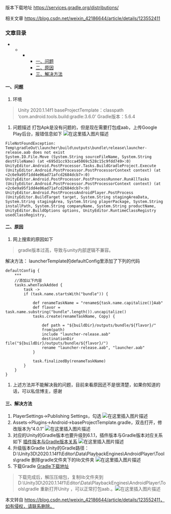 版本下载地址
https://services.gradle.org/distributions/

相关文章
https://blog.csdn.net/weixin_42186644/article/details/123552411

### 文章目录

- - - - [一、问题](http://about:blank/#_1)
      - [二、原因](http://about:blank/#_16)
      - [三、解决方法](http://about:blank/#_47)

#### 一、问题

1. 环境

> Unity 2020.1.14f1
> baseProjectTemplate：classpath ‘com.android.tools.build:gradle:3.6.0’
> Gradle版本：5.6.4

1. 问题描述
   打包Apk是没有问题的，但是现在需要打包成aab，上传Google Play后台，报错信息如下
   ![在这里插入图片描述](https://img-blog.csdnimg.cn/5d4b4f697a904ddc98e76571cd69462f.png?x-oss-process=image/watermark,type_d3F5LXplbmhlaQ,shadow_50,text_Q1NETiBAMjA4MC4=,size_20,color_FFFFFF,t_70,g_se,x_16&ynotemdtimestamp=1679304037521)

```
FileNotFoundException: Temp\gradleOut\launcher\build\outputs\bundle\release\launcher-release.aab does not exist
System.IO.File.Move (System.String sourceFileName, System.String destFileName) (at <695d1cc93cca45069c528c15c9fdd749>:0)
UnityEditor.Android.PostProcessor.Tasks.BuildGradleProject.Execute (UnityEditor.Android.PostProcessor.PostProcessorContext context) (at <2c6e9a95f1dd4e06ad71afcd2684dcb7>:0)
UnityEditor.Android.PostProcessor.PostProcessRunner.RunAllTasks (UnityEditor.Android.PostProcessor.PostProcessorContext context) (at <2c6e9a95f1dd4e06ad71afcd2684dcb7>:0)
UnityEditor.Android.PostProcessAndroidPlayer.PostProcess (UnityEditor.BuildTarget target, System.String stagingAreaData, System.String stagingArea, System.String playerPackage, System.String installPath, System.String companyName, System.String productName, UnityEditor.BuildOptions options, UnityEditor.RuntimeClassRegistry usedClassRegistry,
```

#### 二、原因

1. 网上搜索的原因如下

> gradle版本过高，导致与unity内部逻辑不兼容。

解决方法： launcherTemplate的defaultConfig里添加了下列的代码

```
defaultConfig {
    ***
    //添加以下内容
    tasks.whenTaskAdded {
        task ->
        if (task.name.startsWith("bundle")) {
       
            def renameTaskName = "rename${task.name.capitalize()}Aab"
            def flavor = task.name.substring("bundle".length()).uncapitalize()
            tasks.create(renameTaskName, Copy) {
       
                def path = "${buildDir}/outputs/bundle/${flavor}/"
                from(path)
                include "launcher-release.aab"
                destinationDir file("${buildDir}/outputs/bundle/${flavor}/")
                rename "launcher-release.aab", "launcher.aab"
            }
     
            task.finalizedBy(renameTaskName)
        }
    }
}
```

1. 上述方法并不能解决我的问题，目前来看原因还不是很清楚，如果你知道的话，可以私信博主，感谢

#### 三、解决方法

1. PlayerSettings->Publishing Settings，勾选
   ![在这里插入图片描述](https://img-blog.csdnimg.cn/6c4696eaa2164d65b3591b82df54c6d8.png?x-oss-process=image/watermark,type_d3F5LXplbmhlaQ,shadow_50,text_Q1NETiBAMjA4MC4=,size_20,color_FFFFFF,t_70,g_se,x_16&ynotemdtimestamp=1679304037521)
2. Assets->Plugins->Android->baseProjectTemplate.gradle，双击打开，修改版本为“4.0.1”
   ![在这里插入图片描述](https://img-blog.csdnimg.cn/8f978c90252e4038b6eb3abefea4cede.png?x-oss-process=image/watermark,type_d3F5LXplbmhlaQ,shadow_50,text_Q1NETiBAMjA4MC4=,size_20,color_FFFFFF,t_70,g_se,x_16&ynotemdtimestamp=1679304037521)
3. 对应的Unity的Gradle版本也要升级到6.1.1，插件版本与Gradle版本对应关系如下
   [插件版本与Gradle版本关系](https://developer.android.google.cn/studio/releases/gradle-plugin.html#updating-gradle)
   ![在这里插入图片描述](https://img-blog.csdnimg.cn/ad014e824f4049d3b9d46649be3b4153.png?x-oss-process=image/watermark,type_d3F5LXplbmhlaQ,shadow_50,text_Q1NETiBAMjA4MC4=,size_20,color_FFFFFF,t_70,g_se,x_16&ynotemdtimestamp=1679304037521)
4. 升级版本Gradle
   Unity的Gradle路径：D:\Unity3D\2020.1.14f1\Editor\Data\PlaybackEngines\AndroidPlayer\Tools\gradle
   删除gradle文件夹下的lib文件夹
   ![在这里插入图片描述](https://img-blog.csdnimg.cn/4f81dca77b104b2c8ebb5290283f78f9.png?ynotemdtimestamp=1679304037521)
5. 下载Gradle
   [Gradle下载地址](https://services.gradle.org/distributions/)

> 下载完成后，解压压缩包，复制lib文件夹到D:\Unity3D\2020.1.14f1\Editor\Data\PlaybackEngines\AndroidPlayer\Tools\gradle
> 重新打开Unity ，可以正常打包aab.。![在这里插入图片描述](https://img-blog.csdnimg.cn/2bc1bfcda80a4eea813af9b8fc6b7649.png?x-oss-process=image/watermark,type_d3F5LXplbmhlaQ,shadow_50,text_Q1NETiBAMjA4MC4=,size_20,color_FFFFFF,t_70,g_se,x_16&ynotemdtimestamp=1679304037521)

本文转自 https://blog.csdn.net/weixin_42186644/article/details/123552411，如有侵权，请联系删除。